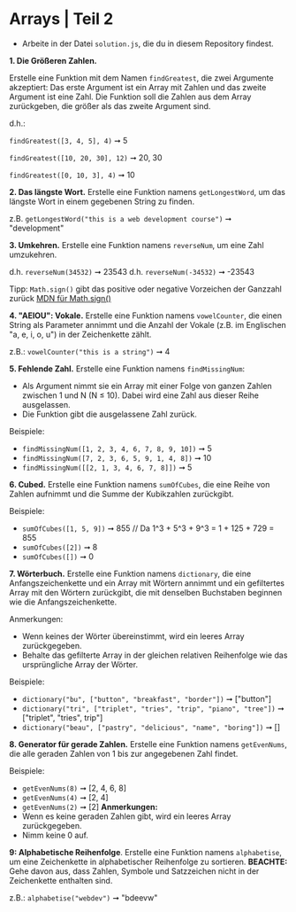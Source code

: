 # Arrays | Teil 2

- Arbeite in der Datei `solution.js`, die du in diesem Repository findest.
  
**1. Die Größeren Zahlen.**

Erstelle eine Funktion mit dem Namen `findGreatest`, die zwei Argumente akzeptiert: Das erste Argument ist ein Array mit Zahlen und das zweite Argument ist eine Zahl. Die Funktion soll die Zahlen aus dem Array zurückgeben, die größer als das zweite Argument sind.

d.h.:

`findGreatest([3, 4, 5], 4)` ➞ 5

`findGreatest([10, 20, 30], 12)` ➞ 20, 30

`findGreatest([0, 10, 3], 4)` ➞ 10

**2. Das längste Wort.**
Erstelle eine Funktion namens `getLongestWord`, um das längste Wort in einem gegebenen String zu finden.

z.B. `getLongestWord("this is a web development course")` ➞  "development"

**3. Umkehren.**
Erstelle eine Funktion namens `reverseNum`, um eine Zahl umzukehren.

d.h. `reverseNum(34532)` ➞ 23543
d.h. `reverseNum(-34532)` ➞ -23543

Tipp: `Math.sign()` gibt das positive oder negative Vorzeichen der Ganzzahl zurück
[MDN für Math.sign()](https://developer.mozilla.org/en-US/docs/Web/JavaScript/Reference/Global_Objects/Math/sign)

**4. "AEIOU": Vokale.**
Erstelle eine Funktion namens `vowelCounter`, die einen String als Parameter annimmt und die Anzahl der Vokale (z.B. im Englischen "a, e, i, o, u") in der Zeichenkette zählt.

z.B.: `vowelCounter("this is a string")` ➞ 4


**5. Fehlende Zahl.**
Erstelle eine Funktion namens `findMissingNum`:
- Als Argument nimmt sie ein Array mit einer Folge von ganzen Zahlen zwischen 1 und N (N ≤ 10). Dabei wird eine Zahl aus dieser Reihe ausgelassen.
- Die Funktion gibt die ausgelassene Zahl zurück.

Beispiele:
* `findMissingNum([1, 2, 3, 4, 6, 7, 8, 9, 10])` ➞ 5
* `findMissingNum([7, 2, 3, 6, 5, 9, 1, 4, 8])` ➞ 10
* `findMissingNum([[2, 1, 3, 4, 6, 7, 8]])` ➞ 5

**6. Cubed.**
Erstelle eine Funktion namens `sumOfCubes`, die eine Reihe von Zahlen aufnimmt und die Summe der Kubikzahlen zurückgibt.

Beispiele:
* `sumOfCubes([1, 5, 9])` ➞ 855 // Da 1^3 + 5^3 + 9^3 = 1 + 125 + 729 = 855
* `sumOfCubes([2])` ➞ 8
* `sumOfCubes([])` ➞ 0

**7. Wörterbuch.**
Erstelle eine Funktion namens `dictionary`, die eine Anfangszeichenkette und ein Array mit Wörtern annimmt und ein gefiltertes Array mit den Wörtern zurückgibt, die mit denselben Buchstaben beginnen wie die Anfangszeichenkette.

Anmerkungen:
* Wenn keines der Wörter übereinstimmt, wird ein leeres Array zurückgegeben.
* Behalte das gefilterte Array in der gleichen relativen Reihenfolge wie das ursprüngliche Array der Wörter.

Beispiele:
* `dictionary("bu", ["button", "breakfast", "border"])` ➞ ["button"]
* `dictionary("tri", ["triplet", "tries", "trip", "piano", "tree"])` ➞ ["triplet", "tries", trip"]
* `dictionary("beau", ["pastry", "delicious", "name", "boring"])` ➞ []

**8. Generator für gerade Zahlen.**
Erstelle eine Funktion namens `getEvenNums`, die alle geraden Zahlen von 1 bis zur angegebenen Zahl findet.

Beispiele:
* `getEvenNums(8)` ➞ [2, 4, 6, 8]
* `getEvenNums(4)` ➞ [2, 4]
* `getEvenNums(2)` ➞ [2]
**Anmerkungen:**
* Wenn es keine geraden Zahlen gibt, wird ein leeres Array zurückgegeben.
* Nimm keine 0 auf.

**9: Alphabetische Reihenfolge**.
Erstelle eine Funktion namens `alphabetise`, um eine Zeichenkette in alphabetischer Reihenfolge zu sortieren. **BEACHTE:** Gehe davon aus, dass Zahlen, Symbole und Satzzeichen nicht in der Zeichenkette enthalten sind.

z.B.: `alphabetise("webdev")` ➞ "bdeevw"

